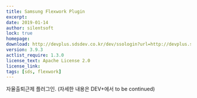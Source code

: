```yaml
---
title: Samsung Flexwork Plugin
excerpt: 
date: 2019-01-14
author: silentsoft
lock: true
homepage: 
download: http://devplus.sdsdev.co.kr/dev/ssologin?url=http://devplus.sdsdev.co.kr/qna/t/topic/3438
version: 3.9.3
actlist_require: 1.3.0
license_text: Apache License 2.0
license_link: 
tags: [sds, flexwork]
---
```


자율출퇴근제 플러그인. (자세한 내용은 DEV+에서 to be continued)